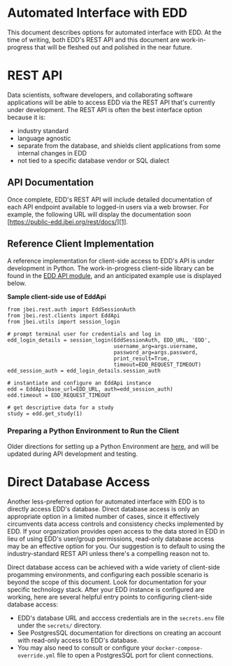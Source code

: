 # Automated Interface with EDD

This document describes options for automated interface with EDD. At the time of writing, both
EDD's REST API and this document are work-in-progress that will be fleshed out and polished in the
near future.

# REST API

Data scientists, software developers, and collaborating software applications will be able to
access EDD via the REST API that's currently under development.  The REST API is often the best
interface option because it is:
   * industry standard
   * language agnostic
   * separate from the database, and shields client applications from some internal changes in EDD
   * not tied to a specific database vendor or SQL dialect

## API Documentation

Once complete, EDD's REST API will include detailed documentation of each API endpoint available
to logged-in users via a web browser.  For example, the following URL will display the
documentation soon [https://public-edd.jbei.org/rest/docs/][1].

## Reference Client Implementation

A reference implementation for client-side access to EDD's API is under development in Python.  The
work-in-progress client-side library can be found in the
[EDD API module][2], and an anticipated example use is displayed
below.

__Sample client-side use of EddApi__

    from jbei.rest.auth import EddSessionAuth
    from jbei.rest.clients import EddApi
    from jbei.utils import session_login

    # prompt terminal user for credentials and log in
    edd_login_details = session_login(EddSessionAuth, EDD_URL, 'EDD',
                                      username_arg=args.username,
                                      password_arg=args.password,
                                      print_result=True,
                                      timeout=EDD_REQUEST_TIMEOUT)
    edd_session_auth = edd_login_details.session_auth

    # instantiate and configure an EddApi instance
    edd = EddApi(base_url=EDD_URL, auth=edd_session_auth)
    edd.timeout = EDD_REQUEST_TIMEOUT

    # get descriptive data for a study
    study = edd.get_study(1)

### Preparing a Python Environment to Run the Client

Older directions for setting up a Python Environment are [here][3], and will be updated
during API development and testing.


# Direct Database Access

Another less-preferred option for automated interface with EDD is to directly access EDD's
database. Direct database access is only an appropriate option in a limited number of cases,
since it
effectively circumvents data access controls and consistency checks implemented by EDD.  If your
organization provides open access to the data stored in EDD in lieu of using EDD's user/group
permissions, read-only database access may be an effective option for you. Our suggestion is to
default to using the industry-standard REST API unless there's a compelling reason not to.

Direct database access can be achieved with a wide variety of client-side progamming environments,
and configuring each possible scenario is beyond the scope of this document.  Look for
documentation for your specific technology stack.  After your EDD instance is configured are
working, here are several helpful entry points to configuring client-side database access:
   * EDD's database URL and acccess credentials are in the `secrets.env` file under the
     `secrets/` directory.
   * See PostgresSQL documentation for directions on creating an account with read-only access to
     EDD's database.
   * You may also need to consult or configure your `docker-compose-override.yml` file to open a
     PostgresSQL port for client connections.

[1]:    https://public-edd.jbei.org/rest/docs/
[2]:    ../jbei/rest/clients/edd/api.py
[3]:    Python_Environment.md
